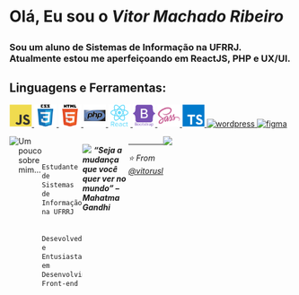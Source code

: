 <h1>
  <p align="left">
   Olá, Eu sou o <i>Vitor Machado Ribeiro</i> 
    <h3>Sou um aluno de Sistemas de Informação na UFRRJ. Atualmente estou me aperfeiçoando em ReactJS, PHP e UX/UI. <h3>   
  </p>
</h1>


  
## Linguagens e Ferramentas: 
  
<p align="left"> 
<a href="https://developer.mozilla.org/en-US/docs/Web/JavaScript" target="_blank"> <img src="https://raw.githubusercontent.com/devicons/devicon/master/icons/javascript/javascript-original.svg" alt="javascript" width="40" height="40"/> </a>	
<a href="https://www.w3schools.com/css/" target="_blank"> <img src="https://raw.githubusercontent.com/devicons/devicon/master/icons/css3/css3-original-wordmark.svg" alt="css3" width="40" height="40"/> </a>
<a href="https://www.w3.org/html/" target="_blank"> <img src="https://raw.githubusercontent.com/devicons/devicon/master/icons/html5/html5-original-wordmark.svg" alt="html5" width="40" height="40"/> </a> 
<a href="https://www.php.net" target="_blank"> <img src="https://raw.githubusercontent.com/devicons/devicon/master/icons/php/php-original.svg" alt="php" width="40" height="40"/> </a> 
<a href="https://reactjs.org/" target="_blank"> <img src="https://raw.githubusercontent.com/devicons/devicon/master/icons/react/react-original-wordmark.svg" alt="react" width="40" height="40"/> </a>
<a href="https://getbootstrap.com" target="_blank"> <img src="https://raw.githubusercontent.com/devicons/devicon/master/icons/bootstrap/bootstrap-plain-wordmark.svg" alt="bootstrap" width="40" height="40"/> </a> 
<a href="https://sass-lang.com" target="_blank"> <img src="https://raw.githubusercontent.com/devicons/devicon/master/icons/sass/sass-original.svg" alt="sass" width="40" height="40"/> </a> 
<a href="https://www.typescriptlang.org/" target="_blank"> <img src="https://raw.githubusercontent.com/devicons/devicon/master/icons/typescript/typescript-original.svg" alt="typescript" width="40" height="40"/> </a>
<a href="https://wordpress.com/pt-br/" target="_blank"> <img src="https://www.vectorlogo.zone/logos/wordpress/wordpress-icon.svg" alt="wordpress" width="40" height="40"/> </a>
<a href="https://www.figma.com/" target="_blank"> <img src="https://www.vectorlogo.zone/logos/figma/figma-icon.svg" alt="figma" width="40" height="40"/> </a>
</p>
<img align='right' src="https://media.giphy.com/media/SYvBdbOBWN9tt2C0Hs/giphy.gif" width="230">

<div style="display:flex; justify-content: space-between;">



</em>

<br>
<br>
<img src="https://media.giphy.com/media/l2SpY4SJZy8b3BMHK/giphy.gif" width="50"> Um pouco sobre mim...  

```
    
    Estudante de Sistemas de Informação na UFRRJ
    
    Desevolvedor e Entusiasta em Desenvolvimento Front-end 

```



<img src="https://media.giphy.com/media/HNzKmCkk0pQuHAO4BI/giphy.gif" width="60"> <em><b>“Seja a mudança que você quer ver no mundo” – Mahatma Gandhi

</b>

---

⭐️ From [@vitorusl](https://github.com/vitorusl)
